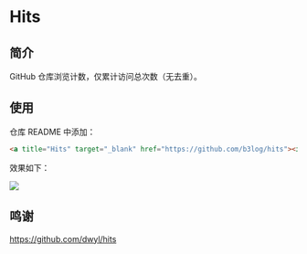 # Hits

## 简介

GitHub 仓库浏览计数，仅累计访问总次数（无去重）。

## 使用

仓库 README 中添加：

```html
<a title="Hits" target="_blank" href="https://github.com/b3log/hits"><img src="https://hits.b3log.org/b3log/solo.svg"></a>
```

效果如下：

<a title="Hits" target="_blank" href="https://github.com/b3log/hits"><img src="https://hits.b3log.org/b3log/hits.svg"></a>

## 鸣谢

https://github.com/dwyl/hits

